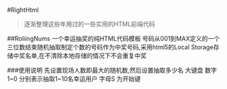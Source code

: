 #RightHtml

>逐渐整理这些年用过的一些实用的HTML前端代码

##RoliingNums
一个幸运抽奖的纯HTML代码模板
号码从001到MAX定义的一个三位数结束随机抽取制定个数的号码作为中奖号码,采用html5的Local Storage存储中奖名单,在不清除本地存储的情况下不会重复中奖

###使用说明
先设置现场人数即最大的随机数,然后设置抽取多少名
大键盘 数字1~0 分别表示抽取1~10名幸运用户
字母S 为开始键